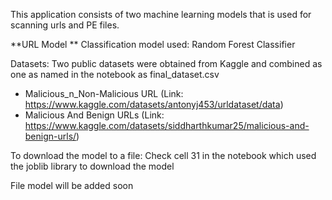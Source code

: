 This application consists of two machine learning models that is used for scanning urls and PE files.

**URL Model **
Classification model used: Random Forest Classifier

Datasets: Two public datasets were obtained from Kaggle and combined as one as named in the notebook as final_dataset.csv
- Malicious_n_Non-Malicious URL (Link: https://www.kaggle.com/datasets/antonyj453/urldataset/data)
- Malicious And Benign URLs (Link: https://www.kaggle.com/datasets/siddharthkumar25/malicious-and-benign-urls/)
          
To download the model to a file: Check cell 31 in the notebook which used the joblib library to download the model 

File model will be added soon
